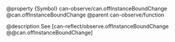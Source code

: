 @property {Symbol} can-observe/can.offInstanceBoundChange @can.offInstanceBoundChange
@parent can-observe/function

@description See [can-reflect/observe.offInstanceBoundChange @@can.offInstanceBoundChange]
